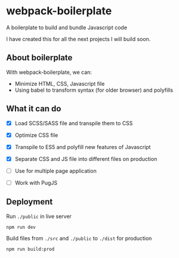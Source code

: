# webpack-boilerplate

A boilerplate to build and bundle Javascript code

I have created this for all the next projects I will build soon.

## About boilerplate

With webpack-boilerplate, we can:

- Minimize HTML, CSS, Javascript file
- Using babel to transform syntax (for older browser) and polyfills

## What it can do

- [x] Load SCSS/SASS file and transpile them to CSS
- [x] Optimize CSS file
- [x] Transpile to ES5 and polyfill new features of Javascript
- [x] Separate CSS and JS file into different files on production
- [ ] Use for multiple page application
- [ ] Work with PugJS


## Deployment

Run `./public` in live server

```shell
npm run dev
```

Build files from `./src` and `./public` to `./dist` for production

```shell
npm run build:prod
```
